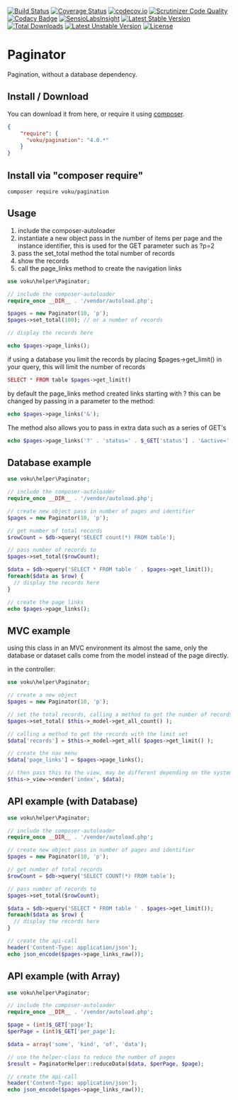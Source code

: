 [![Build Status](https://api.travis-ci.org/voku/pagination.svg?branch=master)](https://travis-ci.org/voku/pagination)
[![Coverage Status](https://coveralls.io/repos/voku/pagination/badge.svg?branch=master&service=github)](https://coveralls.io/github/voku/pagination?branch=master)
[![codecov.io](https://codecov.io/github/voku/pagination/coverage.svg?branch=master)](https://codecov.io/github/voku/pagination?branch=master)
[![Scrutinizer Code Quality](https://scrutinizer-ci.com/g/voku/pagination/badges/quality-score.png?b=master)](https://scrutinizer-ci.com/g/voku/pagination/?branch=master)
[![Codacy Badge](https://api.codacy.com/project/badge/grade/4576482a3fc44cd196b566a422da9751)](https://www.codacy.com/app/voku/pagination)
[![SensioLabsInsight](https://insight.sensiolabs.com/projects/f2907ec9-2647-45bb-9606-8d1382a75d4d/mini.png)](https://insight.sensiolabs.com/projects/f2907ec9-2647-45bb-9606-8d1382a75d4d)
[![Latest Stable Version](https://poser.pugx.org/voku/pagination/v/stable)](https://packagist.org/packages/voku/pagination) 
[![Total Downloads](https://poser.pugx.org/voku/pagination/downloads)](https://packagist.org/packages/voku/pagination) 
[![Latest Unstable Version](https://poser.pugx.org/voku/pagination/v/unstable)](https://packagist.org/packages/voku/pagination)
[![License](https://poser.pugx.org/voku/pagination/license)](https://packagist.org/packages/voku/pagination)

Paginator
==========

Pagination, without a database dependency.

## Install / Download
You can download it from here, or require it using [composer](https://packagist.org/packages/voku/pagination).
```json
{
    "require": {
      "voku/pagination": "4.0.*"
    }
}
```

## Install via "composer require"
```shell
composer require voku/pagination
```

## Usage
1. include the composer-autoloader
2. instantiate a new object pass in the number of items per page and the instance identifier, this is used for the GET parameter such as ?p=2
3. pass the set_total method the total number of records
4. show the records 
5. call the page_links method to create the navigation links

```php
use voku\helper\Paginator;

// include the composer-autoloader
require_once __DIR__ . '/vendor/autoload.php';

$pages = new Paginator(10, 'p');
$pages->set_total(100); // or a number of records

// display the records here

echo $pages->page_links();
```
if using a database you limit the records by placing $pages->get_limit() in your query, this will limit the number of records

```php
SELECT * FROM table $pages->get_limit()
```
 
by default the page_links method created links starting with ? this can be changed by passing in a parameter to the method:

```php
echo $pages->page_links('&');
```

The method also allows you to pass in extra data such as a series of GET's

```php
echo $pages->page_links('?' . 'status=' . $_GET['status'] . '&active=' . $_GET['active'] . '&');
``` 
 
## Database example

```php
use voku\helper\Paginator;

// include the composer-autoloader
require_once __DIR__ . '/vendor/autoload.php';

// create new object pass in number of pages and identifier
$pages = new Paginator(10, 'p');

// get number of total records
$rowCount = $db->query('SELECT count(*) FROM table');

// pass number of records to
$pages->set_total($rowCount); 

$data = $db->query('SELECT * FROM table ' . $pages->get_limit());
foreach($data as $row) {
  // display the records here
}

// create the page links
echo $pages->page_links();
```

## MVC example

using this class in an MVC environment its almost the same, only the database or dataset calls come from the model instead of the page directly.

in the controller:

```php
use voku\helper\Paginator;

// create a new object
$pages = new Paginator(10, 'p');

// set the total records, calling a method to get the number of records from a model
$pages->set_total( $this->_model->get_all_count() );

// calling a method to get the records with the limit set
$data['records'] = $this->_model->get_all( $pages->get_limit() );

// create the nav menu
$data['page_links'] = $pages->page_links();

// then pass this to the view, may be different depending on the system
$this->_view->render('index', $data);
```

## API example (with Database)

```php
use voku\helper\Paginator;

// include the composer-autoloader
require_once __DIR__ . '/vendor/autoload.php';

// create new object pass in number of pages and identifier
$pages = new Paginator(10, 'p');

// get number of total records
$rowCount = $db->query('SELECT COUNT(*) FROM table');

// pass number of records to
$pages->set_total($rowCount); 

$data = $db->query('SELECT * FROM table ' . $pages->get_limit());
foreach($data as $row) {
  // display the records here
}

// create the api-call
header('Content-Type: application/json');
echo json_encode($pages->page_links_raw());
```

## API example (with Array)

```php
use voku\helper\Paginator;

// include the composer-autoloader
require_once __DIR__ . '/vendor/autoload.php';

$page = (int)$_GET['page'];
$perPage = (int)$_GET['per_page'];

$data = array('some', 'kind', 'of', 'data');

// use the helper-class to reduce the number of pages
$result = PaginatorHelper::reduceData($data, $perPage, $page);

// create the api-call
header('Content-Type: application/json');
echo json_encode($pages->page_links_raw());
```
